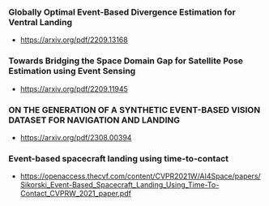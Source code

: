 ### Globally Optimal Event-Based Divergence Estimation for Ventral Landing
- https://arxiv.org/pdf/2209.13168
### Towards Bridging the Space Domain Gap for Satellite Pose Estimation using Event Sensing
- https://arxiv.org/pdf/2209.11945
### ON THE GENERATION OF A SYNTHETIC EVENT-BASED VISION DATASET FOR NAVIGATION AND LANDING
- https://arxiv.org/pdf/2308.00394
### Event-based spacecraft landing using time-to-contact
- https://openaccess.thecvf.com/content/CVPR2021W/AI4Space/papers/Sikorski_Event-Based_Spacecraft_Landing_Using_Time-To-Contact_CVPRW_2021_paper.pdf